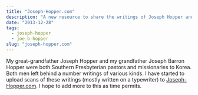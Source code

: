```yaml
---
title: "Joseph-Hopper.com"
description: "A new resource to share the writings of Joseph Hopper and Joe B. Hopper, presbyterian missionaries to Korea."
date: "2013-12-28"
tags:
  - joseph-hopper
  - joe-b-hopper
slug: "joseph-hopper.com"
---
```


My great-grandfather Joseph Hopper and my grandfather Joseph Barron Hopper were both Southern Presbyterian pastors and missionaries to Korea. Both men left behind a number writings of various kinds. I have started to upload scans of these writings (mostly written on a typewriter) to [Joseph-Hopper.com](http://joseph-hopper.com). I hope to add more to this as time permits.
